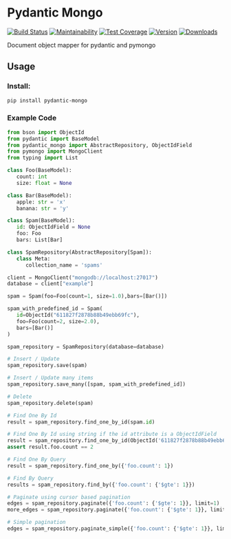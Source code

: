 # Pydantic Mongo

[![Build Status](https://github.com/jefersondaniel/pydantic-mongo/actions/workflows/test.yml/badge.svg)](https://github.com/jefersondaniel/pydantic-mongo/actions) [![Maintainability](https://api.codeclimate.com/v1/badges/5c92ea54aefa29f919cf/maintainability)](https://codeclimate.com/github/jefersondaniel/pydantic-mongo/maintainability) [![Test Coverage](https://api.codeclimate.com/v1/badges/5c92ea54aefa29f919cf/test_coverage)](https://codeclimate.com/github/jefersondaniel/pydantic-mongo/test_coverage) [![Version](https://badge.fury.io/py/pydantic-mongo.svg)](https://pypi.python.org/pypi/pydantic-mongo) [![Downloads](https://img.shields.io/pypi/dm/pydantic-mongo.svg)](https://pypi.python.org/pypi/pydantic-mongo)

Document object mapper for pydantic and pymongo

## Usage

### Install:

```bash
pip install pydantic-mongo
```

### Example Code

```python
from bson import ObjectId
from pydantic import BaseModel
from pydantic_mongo import AbstractRepository, ObjectIdField
from pymongo import MongoClient
from typing import List

class Foo(BaseModel):
   count: int
   size: float = None

class Bar(BaseModel):
   apple: str = 'x'
   banana: str = 'y'

class Spam(BaseModel):
   id: ObjectIdField = None
   foo: Foo
   bars: List[Bar]

class SpamRepository(AbstractRepository[Spam]):
   class Meta:
      collection_name = 'spams'

client = MongoClient("mongodb://localhost:27017")
database = client["example"]

spam = Spam(foo=Foo(count=1, size=1.0),bars=[Bar()])

spam_with_predefined_id = Spam(
   id=ObjectId("611827f2878b88b49ebb69fc"),
   foo=Foo(count=2, size=2.0),
   bars=[Bar()]
)

spam_repository = SpamRepository(database=database)

# Insert / Update
spam_repository.save(spam)

# Insert / Update many items
spam_repository.save_many([spam, spam_with_predefined_id])

# Delete
spam_repository.delete(spam)

# Find One By Id
result = spam_repository.find_one_by_id(spam.id)

# Find One By Id using string if the id attribute is a ObjectIdField
result = spam_repository.find_one_by_id(ObjectId('611827f2878b88b49ebb69fc'))
assert result.foo.count == 2

# Find One By Query
result = spam_repository.find_one_by({'foo.count': 1})

# Find By Query
results = spam_repository.find_by({'foo.count': {'$gte': 1}})

# Paginate using cursor based pagination
edges = spam_repository.paginate({'foo.count': {'$gte': 1}}, limit=1)
more_edges = spam_repository.paginate({'foo.count': {'$gte': 1}}, limit=1, after=list(edges)[-1].cursor)

# Simple pagination
edges = spam_repository.paginate_simple({'foo.count': {'$gte': 1}}, limit=25, page=1)
```
